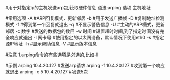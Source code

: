#用于对指定ip的主机发送arp包,获取硬件信息
语法:arping 选项 主机地址

#常用选项
-A 		#ARP回复模式，更新邻居
-b 		#用于发送广播帧
-D 		#复制地址检测模式
-f 		#得到第一个回复就退出
-q 		#不显示警告信息
-U 		#主动的ARP模式，更新邻居
-c 数字		#发送的数据包的数目
-w 时间		#设置超时时间,到了指定时间没有完全响应就退出
-I 网卡号	#使用指定的以太网设备，默认情况下使用eth0
-s 		#指定源IP地址
-h 		#显示帮助信息
-V 		#显示版本信息

#注意
1.arping命令的有些选项是必选的,比如-I

#示例
arping 10.4.20.127	#发送arp请求
arping -f 10.4.20.127	#收到第一个响应就退出
arping -c 5 10.4.20.127	#发送5次
